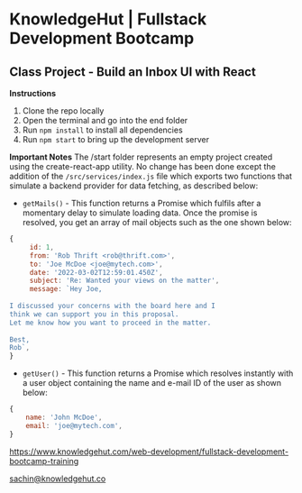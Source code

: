 # KnowledgeHut | Fullstack Development Bootcamp

## Class Project - Build an Inbox UI with React

 **Instructions**

1. Clone the repo locally
2. Open the terminal and go into the end folder
3. Run `npm install` to install all dependencies
4. Run `npm start` to bring up the development server

 **Important Notes**
 The /start folder represents an empty project created using the create-react-app utility. No change has been done except the addition of the `/src/services/index.js` file which exports two functions that simulate a backend provider for data fetching, as described below:

 - `getMails()` - This function returns a Promise which fulfils after a momentary delay to simulate loading data. Once the promise is resolved, you get an array of mail objects such as the one shown below:

 ```js
{
      id: 1,
      from: 'Rob Thrift <rob@thrift.com>',
      to: 'Joe McDoe <joe@mytech.com>',
      date: '2022-03-02T12:59:01.450Z',
      subject: 'Re: Wanted your views on the matter',
      message: `Hey Joe,
  
I discussed your concerns with the board here and I
 think we can support you in this proposal. 
 Let me know how you want to proceed in the matter.
  
Best,
Rob`,
}
  ```
  
- `getUser()` - This function returns a Promise which resolves instantly with a user object containing the name and e-mail ID of the user as shown below:


```js
{
    name: 'John McDoe',
    email: 'joe@mytech.com',
}
```

<https://www.knowledgehut.com/web-development/fullstack-development-bootcamp-training>

<sachin@knowledgehut.co>
